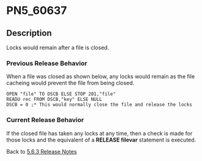 # PN5_60637

<PageHeader />

## Description

Locks would remain after a file is closed.

### Previous Release Behavior

When a file was closed as shown below, any locks would remain as the file cacheing would prevent the file from being closed.

```
OPEN "file" TO DSCB ELSE STOP 201,"file"
READU rec FROM DSCB,"key" ELSE NULL
DSCB = 0 ;* This would normally close the file and release the locks
```

### Current Release Behavior

If the closed file has taken any locks at any time, then a check is made for those locks and the equivalent of a **RELEASE filevar** statement is executed.

Back to [5.6.3 Release Notes](./../README.md)

<PageFooter />
